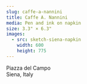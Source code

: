 ```yaml
---
slug: caffe-a-nannini
title: Caffe A. Nannini
media: Pen and ink on napkin
size: 3.3" × 6.3"
images:
  - src: sketch-siena-napkin
    width: 600
    height: 775
---
```

Piazza del Campo  
Siena, Italy
